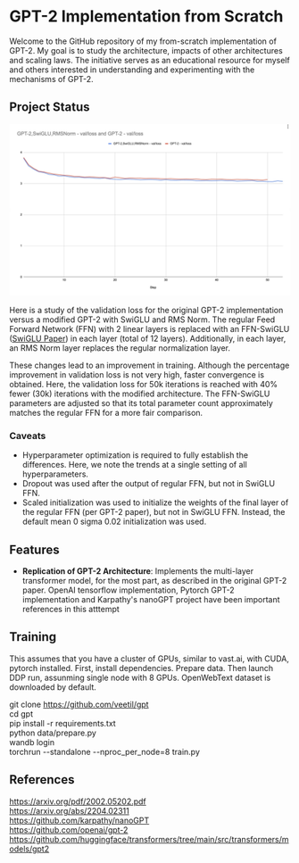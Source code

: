 # GPT-2 Implementation from Scratch

Welcome to the GitHub repository of my from-scratch implementation of GPT-2. My goal is to study the architecture, impacts of other architectures and scaling laws. The initiative serves as an educational resource for myself and others interested in understanding and experimenting with the mechanisms of GPT-2. 

## Project Status


<p align="center">
  <img src="images/val-loss-gpt2-swiglu-rmsnorm.jpg" alt="Validation Loss GPT-2 with SwiGLU and RMS Norm" width="800">
</p>

Here is a study of the validation loss for the original GPT-2 implementation versus a modified GPT-2 with SwiGLU and RMS Norm. The regular Feed Forward Network (FFN) with 2 linear layers is replaced with an FFN-SwiGLU ([SwiGLU Paper](https://arxiv.org/pdf/2002.05202.pdf)) in each layer (total of 12 layers). Additionally, in each layer, an RMS Norm layer replaces the regular normalization layer.

These changes lead to an improvement in training. Although the percentage improvement in validation loss is not very high, faster convergence is obtained. Here, the validation loss for 50k iterations is reached with 40% fewer (30k) iterations with the modified architecture. The FFN-SwiGLU parameters are adjusted so that its total parameter count approximately matches the regular FFN for a more fair comparison.

### Caveats
- Hyperparameter optimization is required to fully establish the differences. Here, we note the trends at a single setting of all hyperparameters.
- Dropout was used after the output of regular FFN, but not in SwiGLU FFN.
- Scaled initialization was used to initialize the weights of the final layer of the regular FFN (per GPT-2 paper), but not in SwiGLU FFN. Instead, the default mean 0 sigma 0.02 initialization was used.


## Features

- **Replication of GPT-2 Architecture**: Implements the multi-layer transformer model, for the most part, as described in the original GPT-2 paper. OpenAI tensorflow implementation, Pytorch GPT-2 implementation and Karpathy's nanoGPT project have been important references in this atttempt


## Training
This assumes that you have a cluster of GPUs, similar to vast.ai, with CUDA, pytorch installed. 
First, install dependencies. Prepare data. Then launch DDP run, assunming single node with 8 GPUs. 
OpenWebText dataset is downloaded by default. 

git clone https://github.com/veetil/gpt
<br>
cd gpt 
<br>
pip install -r requirements.txt
<br>
python data/prepare.py 
<br>
wandb login
<br>
torchrun --standalone --nproc_per_node=8 train.py


## References
https://arxiv.org/pdf/2002.05202.pdf
<br>
https://arxiv.org/abs/2204.02311
<br>
https://github.com/karpathy/nanoGPT
<br>
https://github.com/openai/gpt-2
<br>
https://github.com/huggingface/transformers/tree/main/src/transformers/models/gpt2


